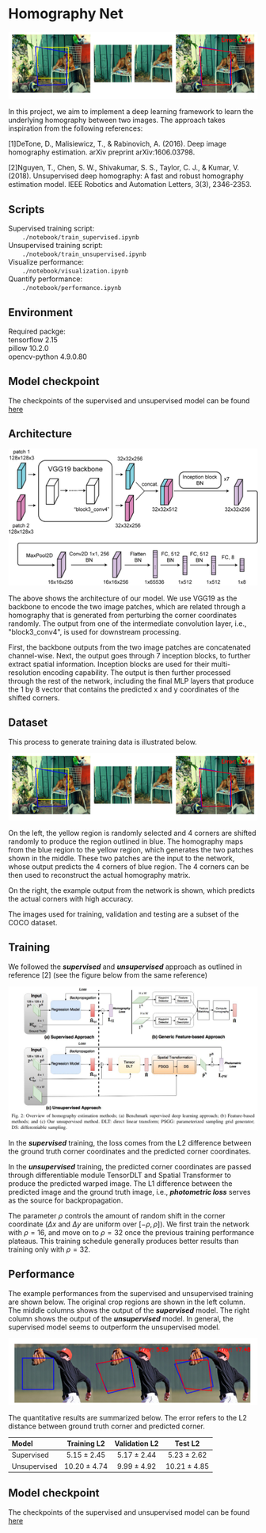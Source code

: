 # Homography Net

![](./figures/illustration.png)

In this project, we aim to implement a deep learning framework to learn the underlying homography between two images. The approach takes inspiration from the following references:

[1]DeTone, D., Malisiewicz, T., & Rabinovich, A. (2016). Deep image homography estimation. arXiv preprint arXiv:1606.03798.

[2]Nguyen, T., Chen, S. W., Shivakumar, S. S., Taylor, C. J., & Kumar, V. (2018). Unsupervised deep homography: A fast and robust homography estimation model. IEEE Robotics and Automation Letters, 3(3), 2346-2353.

## Scripts

Supervised training script: <br />
&ensp;&ensp;&ensp;&ensp;```./notebook/train_supervised.ipynb``` <br />
Unsupervised training script: <br />
&ensp;&ensp;&ensp;&ensp;```./notebook/train_unsupervised.ipynb``` <br />
Visualize performance: <br />
&ensp;&ensp;&ensp;&ensp;```./notebook/visualization.ipynb``` <br />
Quantify performance:<br />
&ensp;&ensp;&ensp;&ensp;```./notebook/performance.ipynb``` <br />

## Environment

Required packge: <br />
tensorflow 2.15 <br />
pillow 10.2.0 <br />
opencv-python 4.9.0.80 <br />

## Model checkpoint
The checkpoints of the supervised and unsupervised model can be found [here](https://www.dropbox.com/scl/fo/tywx25upu76x4hbgzfqbu/h?rlkey=wc5gjy48dd7vu272c2bmoc87f&dl=0)

## Architecture
![](./figures/architecture.png)

The above shows the architecture of our model. We use VGG19 as the backbone to encode the two image patches, which are related through a homography that is generated from perturbing the corner coordinates randomly. The output from one of the intermediate convolution layer, i.e., "block3_conv4", is used for downstream processing.

First, the backbone outputs from the two image patches are concatenated channel-wise. Next, the output goes through 7 inception blocks, to further extract spatial information. Inception blocks are used for their multi-resolution encoding capability. The output is then further processed through the rest of the network, including the final MLP layers that produce the 1 by 8 vector that contains the predicted x and y coordinates of the shifted corners. 

## Dataset

This process to generate training data is illustrated below.

![](./figures/illustration.png)

On the left, the yellow region is randomly selected and 4 corners are shifted randomly to produce the region outlined in blue. The homography maps from the blue region to the yellow region, which generates the two patches shown in the middle. These two patches are the input to the network, whose output predicts the 4 corners of blue region. The 4 corners can be then used to reconstruct the actual homography matrix. 

On the right, the example output from the network is shown, which predicts the actual corners with high accuracy.

The images used for training, validation and testing are a subset of the COCO dataset. 

## Training

We followed the ***supervised*** and ***unsupervised*** approach as outlined in reference [2] (see the figure below from the same reference)

![](./figures/training_scheme.png)

In the ***supervised*** training, the loss comes from the L2 difference between the ground truth corner coordinates and the predicted corner coordinates.

In the ***unsupervised*** training, the predicted corner coordinates are passed through differentiable module TensorDLT and Spatial Transformer to produce the predicted warped image. The L1 difference between the predicted image and the ground truth image, i.e., ***photometric loss*** serves as the source for backpropagation.

The parameter $\rho$ controls the amount of random shift in the corner coordinate ($\Delta x$ and $\Delta y$ are uniform over $[-\rho, \rho]$). We first train the network with $\rho=16$, and move on to $\rho=32$ once the previous training performance plateaus. This training schedule generally produces better results than training only with $\rho=32$.

## Performance

The example performances from the supervised and unsupervised training are shown below. The original crop regions are shown in the left column. The middle columns shows the output of the ***supervised*** model. The right column shows the output of the ***unsupervised*** model. In general, the supervised model seems to outperform the unsupervised model. 

![](./figures/visualization_.png)

The quantitative results are summarized below. The error refers to the L2 distance between ground truth corner and predicted corner. 

| Model       | Training L2     | Validation L2    |  Test L2        |
| :---        |    :----:       |     :----:       |    :----:       |
| Supervised  | 5.15 $\pm$ 2.45 | 5.17 $\pm$ 2.44  | 5.23 $\pm$ 2.62 |
| Unsupervised| 10.20 $\pm$ 4.74| 9.99 $\pm$ 4.92  | 10.21 $\pm$ 4.85|

## Model checkpoint
The checkpoints of the supervised and unsupervised model can be found [here](https://www.dropbox.com/scl/fo/tywx25upu76x4hbgzfqbu/h?rlkey=wc5gjy48dd7vu272c2bmoc87f&dl=0)

